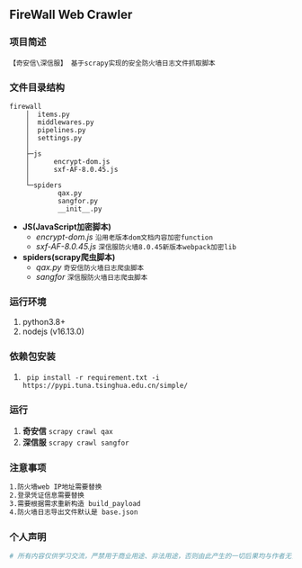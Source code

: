 ## FireWall Web Crawler

### 项目简述
`【奇安信\深信服】 基于scrapy实现的安全防火墙日志文件抓取脚本`

### 文件目录结构

```
firewall
    │  items.py
    │  middlewares.py
    │  pipelines.py
    │  settings.py
    │
    ├─js
    │      encrypt-dom.js
    │      sxf-AF-8.0.45.js
    │
    └─spiders
            qax.py
            sangfor.py
            __init__.py
```

* **JS(JavaScript加密脚本)**
  * *encrypt-dom.js*
    `沿用老版本dom文档内容加密function`
  * *sxf-AF-8.0.45.js*
    `深信服防火墙8.0.45新版本webpack加密lib`
* **spiders(scrapy爬虫脚本)**
  * *qax.py*
    `奇安信防火墙日志爬虫脚本`
  * *sangfor*
    `深信服防火墙日志爬虫脚本`

### 运行环境

1. python3.8+
2. nodejs (v16.13.0)

### 依赖包安装

1. ` pip install -r requirement.txt -i https://pypi.tuna.tsinghua.edu.cn/simple/`

### 运行

1. **奇安信**
   `scrapy crawl qax`
2. **深信服**
   `scrapy crawl sangfor`

### 注意事项
```bash
1.防火墙web IP地址需要替换
2.登录凭证信息需要替换
3.需要根据需求重新构造 build_payload
4.防火墙日志导出文件默认是 base.json
```

### 个人声明
```bash
# 所有内容仅供学习交流，严禁用于商业用途、非法用途，否则由此产生的一切后果均与作者无关。
```
